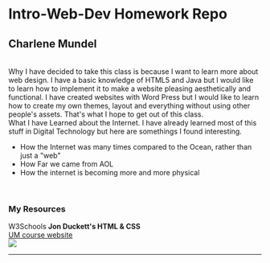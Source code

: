 <h1>Intro-Web-Dev Homework Repo</h1>
<h2>Charlene Mundel</h2>
<br>
Why I have decided to take this class is because I want to learn more about web design. I have a basic knowledge of HTML5 and Java but I would like to learn how to implement it to
make a website pleasing aesthetically and functional. I have created websites with Word Press but I would like to learn how to create my own themes, layout and everything without using other people's assets. That's what I hope to get out of this class.
<br>
What I have Learned about the Internet. I have already learned most of this stuff in Digital Technology but here are somethings I found interesting.
<ul>
  <li>How the Internet was many times compared to the Ocean, rather than just a "web"</li>
  <li>How Far we came from AOL</li>
  <li>How the internet is becoming more and more physical</li>
</ul>
<br>
<h3> My Resources </h3>
W3Schools <b>Jon Duckett's HTML & CSS</b>
<br>
<a href="https://media-ed-online.github.io/intro-web-dev/">UM course website</a>

<br>

<img src="http://bit.ly/2DIVG46">

*****

